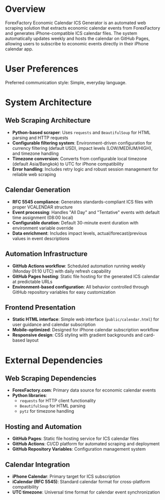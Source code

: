 # Overview

ForexFactory Economic Calendar ICS Generator is an automated web scraping solution that extracts economic calendar events from ForexFactory and generates iPhone-compatible ICS calendar files. The system automatically updates weekly and hosts the calendar on GitHub Pages, allowing users to subscribe to economic events directly in their iPhone calendar app.

# User Preferences

Preferred communication style: Simple, everyday language.

# System Architecture

## Web Scraping Architecture
- **Python-based scraper**: Uses `requests` and `BeautifulSoup` for HTML parsing and HTTP requests
- **Configurable filtering system**: Environment-driven configuration for currency filtering (default USD), impact levels (LOW/MEDIUM/HIGH), and timezone handling
- **Timezone conversion**: Converts from configurable local timezone (default Asia/Bangkok) to UTC for iPhone compatibility
- **Error handling**: Includes retry logic and robust session management for reliable web scraping

## Calendar Generation
- **RFC 5545 compliance**: Generates standards-compliant ICS files with proper VCALENDAR structure
- **Event processing**: Handles "All Day" and "Tentative" events with default time assignment (08:00 local)
- **Configurable duration**: Default 30-minute event duration with environment variable override
- **Data enrichment**: Includes impact levels, actual/forecast/previous values in event descriptions

## Automation Infrastructure
- **GitHub Actions workflow**: Scheduled automation running weekly (Monday 01:10 UTC) with daily refresh capability
- **GitHub Pages hosting**: Static file hosting for the generated ICS calendar at predictable URLs
- **Environment-based configuration**: All behavior controlled through GitHub repository variables for easy customization

## Frontend Presentation
- **Static HTML interface**: Simple web interface (`public/calendar.html`) for user guidance and calendar subscription
- **Mobile-optimized**: Designed for iPhone calendar subscription workflow
- **Responsive design**: CSS styling with gradient backgrounds and card-based layout

# External Dependencies

## Web Scraping Dependencies
- **ForexFactory.com**: Primary data source for economic calendar events
- **Python libraries**: 
  - `requests` for HTTP client functionality
  - `BeautifulSoup` for HTML parsing
  - `pytz` for timezone handling

## Hosting and Automation
- **GitHub Pages**: Static file hosting service for ICS calendar files
- **GitHub Actions**: CI/CD platform for automated scraping and deployment
- **GitHub Repository Variables**: Configuration management system

## Calendar Integration
- **iPhone Calendar**: Primary target for ICS subscription
- **iCalendar (RFC 5545)**: Standard calendar format for cross-platform compatibility
- **UTC timezone**: Universal time format for calendar event synchronization